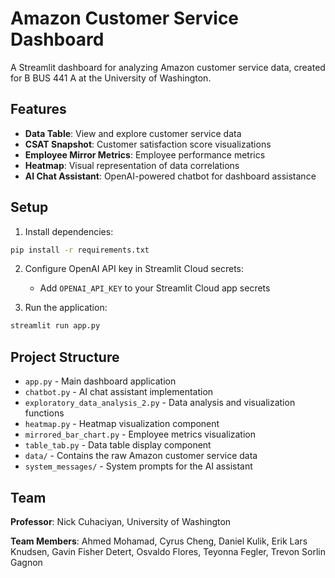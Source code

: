 # Amazon Customer Service Dashboard

A Streamlit dashboard for analyzing Amazon customer service data, created for B BUS 441 A at the University of Washington.

## Features

- **Data Table**: View and explore customer service data
- **CSAT Snapshot**: Customer satisfaction score visualizations
- **Employee Mirror Metrics**: Employee performance metrics
- **Heatmap**: Visual representation of data correlations
- **AI Chat Assistant**: OpenAI-powered chatbot for dashboard assistance

## Setup

1. Install dependencies:
```bash
pip install -r requirements.txt
```

2. Configure OpenAI API key in Streamlit Cloud secrets:
   - Add `OPENAI_API_KEY` to your Streamlit Cloud app secrets

3. Run the application:
```bash
streamlit run app.py
```

## Project Structure

- `app.py` - Main dashboard application
- `chatbot.py` - AI chat assistant implementation
- `exploratory_data_analysis_2.py` - Data analysis and visualization functions
- `heatmap.py` - Heatmap visualization component
- `mirrored_bar_chart.py` - Employee metrics visualization
- `table_tab.py` - Data table display component
- `data/` - Contains the raw Amazon customer service data
- `system_messages/` - System prompts for the AI assistant

## Team

**Professor**: Nick Cuhaciyan, University of Washington

**Team Members**: Ahmed Mohamad, Cyrus Cheng, Daniel Kulik, Erik Lars Knudsen, Gavin Fisher Detert, Osvaldo Flores, Teyonna Fegler, Trevon Sorlin Gagnon